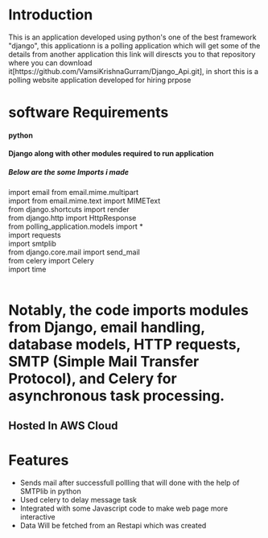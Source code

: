 <h1>Introduction</h1>
<p>This is an application developed using python's one of the best framework "django", this applicationn is a polling application which will get some of the details from another application this link will direscts you to that repository where you can download it[https://github.com/VamsiKrishnaGurram/Django_Api.git], in short this is a polling website application developed for hiring prpose</p>
<div><h1>software Requirements</h1>
<h4>python </h4>
<h4>Django along with other modules required to run application</h4>
<h5>Below are the some Imports i made</h5>
import email from email.mime.multipart<br>
import from email.mime.text import MIMEText<br>
from django.shortcuts import render<br>
from django.http import HttpResponse<br>
from polling_application.models import *<br>
import requests<br>
import smtplib<br>
from django.core.mail import send_mail<br>
from celery import Celery<br>
import time
</div>
<br>
<h1>Notably, the code imports modules from Django, email handling, database models, HTTP requests, SMTP (Simple Mail Transfer Protocol), and Celery for asynchronous task processing.</h1>
<h2>Hosted In AWS Cloud</h2>
<h1>Features</h1>
<ul>
  <li>Sends mail after successfull pollling that will done with the help of SMTPlib in python</li>
  <li>Used celery to delay message task</li>
  <li>Integrated with some Javascript code to make web page more interactive</li>
  <li>Data Will be fetched from an Restapi which was created </li>
</ul>








